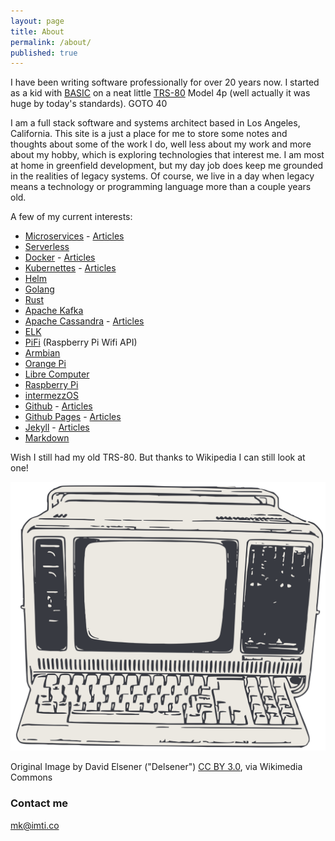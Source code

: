 ```yaml
---
layout: page
title: About
permalink: /about/
published: true
---
```


I have been writing software professionally for over 20 years now. I started as a kid with [BASIC]  on a neat little [TRS-80] Model 4p (well actually it was huge by today's standards). GOTO 40

I am a full stack software and systems architect based in Los Angeles, California. This site is a just a place for me to store some notes and thoughts about some of the work I do, well less about my work and more about my hobby, which is exploring technologies that interest me. I am most at home in greenfield development, but my day job does keep me grounded in the realities of legacy systems. Of course, we live in a day when legacy means a technology or programming language more than a couple years old.

A few of my current interests:

- [Microservices] - [Articles](/tag/microservices/)
- [Serverless]
- [Docker] - [Articles](/tag/docker/)
- [Kubernettes] - [Articles](/tag/kubernetes/)
- [Helm]
- [Golang]
- [Rust]
- [Apache Kafka]
- [Apache Cassandra] - [Articles](/tag/cassandra/)
- [ELK]
- [PiFi] (Raspberry Pi Wifi API)
- [Armbian]
- [Orange Pi]
- [Libre Computer]
- [Raspberry Pi]
- [intermezzOS]
- [Github] - [Articles](/tag/github/)
- [Github Pages] - [Articles](/tag/github-pages/)
- [Jekyll] - [Articles](/tag/jekyll/)
- [Markdown]

Wish I still had my old TRS-80. But thanks to Wikipedia I can still look at one!

![TRS-80](/images/trs-80.svg)

Original Image by David Elsener ("Delsener") [CC BY 3.0](http://creativecommons.org/licenses/by/3.0), via Wikimedia Commons


### Contact me

[mk@imti.co](mailto:mk@imti.co)

[PiFi]: http://pifi.imti.co
[Serverless]: https://martinfowler.com/articles/serverless.html
[Microservices]: http://mk.imti.co/microservices/
[Docker]: https://www.docker.com/
[Kubernettes]: https://kubernetes.io/
[Golang]: https://golang.org/
[Rust]: https://www.rust-lang.org/en-US/
[Apache Kafka]: https://kafka.apache.org/
[Apache Cassandra]: http://cassandra.apache.org/
[ELK]: https://www.elastic.co/
[Helm]: https://helm.sh/
[Raspberry Pi]: https://www.raspberrypi.org/
[Armbian]: https://www.armbian.com/
[Libre Computer]: https://libre.computer/
[Orange Pi]: http://www.orangepi.org/
[intermezzOS]: http://intermezzos.github.io/
[Github]: http://github.com/cjimti
[Github Pages]: https://pages.github.com/
[Jekyll]: https://jekyllrb.com/
[Markdown]: https://daringfireball.net/projects/markdown/syntax
[BASIC]: https://en.wikipedia.org/wiki/BASIC
[TRS-80]: https://en.wikipedia.org/wiki/TRS-80
